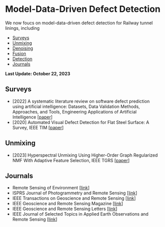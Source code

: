 # Model-Data-Driven Defect Detection

We now foucs on model-data-driven defect detection for Railway tunnel linings, including 
  - [Surveys](#Surveys)
  - [Unmixing](#Unmixing)
  - [Denoising](#Denoising)
  - [Fusion](#Fusion)
  - [Detection](#Detection)
  - [Journals](#Journals)

<strong> Last Update: October 22, 2023 </strong>


<a name="Surveys" />

## Surveys
- [2022] A systematic literature review on software defect prediction using artificial intelligence: Datasets, Data Validation Methods, Approaches, and Tools, Engineering Applications of Artificial Intelligence [[paper](https://www.sciencedirect.com/science/article/pii/S0952197622000616)]
- [2020] Automated Visual Defect Detection for Flat Steel Surface: A Survey, IEEE TIM [[paper](https://ieeexplore.ieee.org/abstract/document/8948233)]

<a name="Unmixing" />

## Unmixing
- [2023] Hyperspectral Unmixing Using Higher-Order Graph Regularized NMF With Adaptive Feature Selection, IEEE TGRS [[paper](https://ieeexplore.ieee.org/abstract/document/10124031)]



<a name="Journals " />

## Journals
- Remote Sensing of Environment [[link](https://www.sciencedirect.com/journal/remote-sensing-of-environment)]
- ISPRS Journal of Photogrammetry and Remote Sensing [[link](https://www.sciencedirect.com/journal/isprs-journal-of-photogrammetry-and-remote-sensing)]
- IEEE Transactions on Geoscience and Remote Sensing [[link](https://ieeexplore.ieee.org/xpl/RecentIssue.jsp?punumber=36)]
- IEEE Geoscience and Remote Sensing Magazine [[link](https://ieeexplore.ieee.org/xpl/RecentIssue.jsp?punumber=6245518)]
- IEEE Geoscience and Remote Sensing Letters [[link](https://ieeexplore.ieee.org/xpl/RecentIssue.jsp?punumber=8859)]
- IEEE Journal of Selected Topics in Applied Earth Observations and Remote Sensing  [[link](https://ieeexplore.ieee.org/xpl/RecentIssue.jsp?punumber=4609443)]






